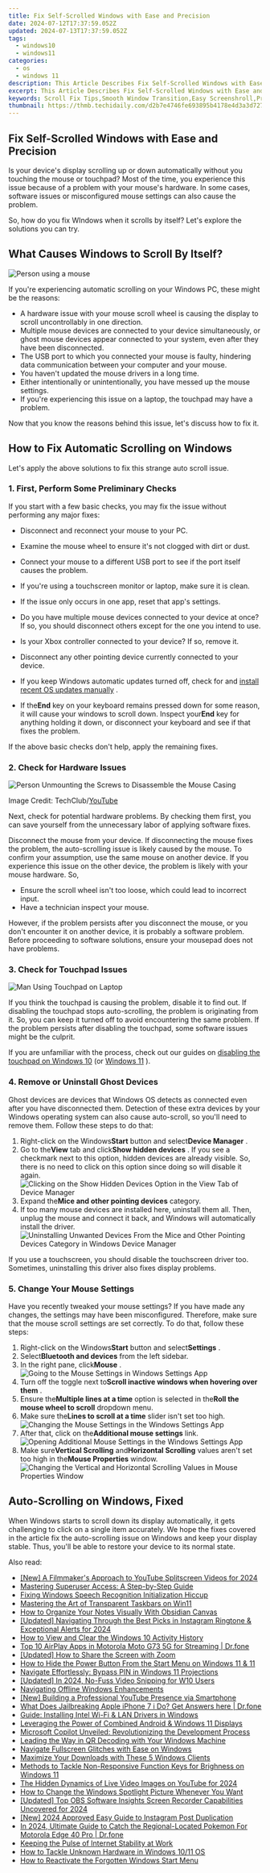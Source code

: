 ```yaml
---
title: Fix Self-Scrolled Windows with Ease and Precision
date: 2024-07-12T17:37:59.052Z
updated: 2024-07-13T17:37:59.052Z
tags:
  - windows10
  - windows11
categories:
  - os
  - windows 11
description: This Article Describes Fix Self-Scrolled Windows with Ease and Precision
excerpt: This Article Describes Fix Self-Scrolled Windows with Ease and Precision
keywords: Scroll Fix Tips,Smooth Window Transition,Easy Screenshroll,Precise Window Control,Fix Self-Scroll Windows,Seamless Slide Action,Automated Window Layout
thumbnail: https://thmb.techidaily.com/d2b7e4746fe693895b4178e4d3a3d7272df65f201ddb10f4f23b159b9a8a8a69.jpg
---
```


## Fix Self-Scrolled Windows with Ease and Precision

 Is your device's display scrolling up or down automatically without you touching the mouse or touchpad? Most of the time, you experience this issue because of a problem with your mouse's hardware. In some cases, software issues or misconfigured mouse settings can also cause the problem.

 So, how do you fix WIndows when it scrolls by itself? Let's explore the solutions you can try.

## What Causes Windows to Scroll By Itself?

![Person using a mouse](https://static1.makeuseofimages.com/wordpress/wp-content/uploads/2022/12/person-using-a-mouse.jpg)

 If you're experiencing automatic scrolling on your Windows PC, these might be the reasons:

* A hardware issue with your mouse scroll wheel is causing the display to scroll uncontrollably in one direction.
* Multiple mouse devices are connected to your device simultaneously, or ghost mouse devices appear connected to your system, even after they have been disconnected.
* The USB port to which you connected your mouse is faulty, hindering data communication between your computer and your mouse.
* You haven't updated the mouse drivers in a long time.
* Either intentionally or unintentionally, you have messed up the mouse settings.
* If you're experiencing this issue on a laptop, the touchpad may have a problem.

 Now that you know the reasons behind this issue, let's discuss how to fix it.

## How to Fix Automatic Scrolling on Windows

 Let's apply the above solutions to fix this strange auto scroll issue.

### 1\. First, Perform Some Preliminary Checks

 If you start with a few basic checks, you may fix the issue without performing any major fixes:

* Disconnect and reconnect your mouse to your PC.
* Examine the mouse wheel to ensure it's not clogged with dirt or dust.
* Connect your mouse to a different USB port to see if the port itself causes the problem.
* If you're using a touchscreen monitor or laptop, make sure it is clean.
* If the issue only occurs in one app, reset that app's settings.

* Do you have multiple mouse devices connected to your device at once? If so, you should disconnect others except for the one you intend to use.
* Is your Xbox controller connected to your device? If so, remove it.
* Disconnect any other pointing device currently connected to your device.
* If you keep Windows automatic updates turned off, check for and [install recent OS updates manually](https://www.makeuseof.com/update-windows-manually/) .
* If the**End** key on your keyboard remains pressed down for some reason, it will cause your windows to scroll down. Inspect your**End** key for anything holding it down, or disconnect your keyboard and see if that fixes the problem.

If the above basic checks don't help, apply the remaining fixes.

### 2\. Check for Hardware Issues
![Person Unmounting the Screws to Disassemble the Mouse Casing](https://static1.makeuseofimages.com/wordpress/wp-content/uploads/2022/11/1-Person-Unmounting-the-Screws-to-Disassemble-the-Mouse-Casing.jpg)

 Image Credit: TechClub/[YouTube](https://www.youtube.com/watch?v=%5FWBHLISDp80)

 Next, check for potential hardware problems. By checking them first, you can save yourself from the unnecessary labor of applying software fixes.

 Disconnect the mouse from your device. If disconnecting the mouse fixes the problem, the auto-scrolling issue is likely caused by the mouse. To confirm your assumption, use the same mouse on another device. If you experience this issue on the other device, the problem is likely with your mouse hardware. So,

* Ensure the scroll wheel isn't too loose, which could lead to incorrect input.
* Have a technician inspect your mouse.

 However, if the problem persists after you disconnect the mouse, or you don't encounter it on another device, it is probably a software problem. Before proceeding to software solutions, ensure your mousepad does not have problems.

### 3\. Check for Touchpad Issues
![Man Using Touchpad on Laptop](https://thmb.techidaily.com/ab7b24e72134add05d60a9c9878e14a3ae56dcbc709b29d6e1455394b97ec52a.jpg)

 If you think the touchpad is causing the problem, disable it to find out. If disabling the touchpad stops auto-scrolling, the problem is originating from it. So, you can keep it turned off to avoid encountering the same problem. If the problem persists after disabling the touchpad, some software issues might be the culprit.

 If you are unfamiliar with the process, check out our guides on [disabling the touchpad on Windows 10](https://www.makeuseof.com/ways-to-disable-touchpad-in-windows-10/) (or [Windows 11](https://www.makeuseof.com/windows-11-disable-touchpad/) ).

### 4\. Remove or Uninstall Ghost Devices

 Ghost devices are devices that Windows OS detects as connected even after you have disconnected them. Detection of these extra devices by your Windows operating system can also cause auto-scroll, so you'll need to remove them. Follow these steps to do that:

1. Right-click on the Windows**Start** button and select**Device Manager** .
2. Go to the**View** tab and click**Show hidden devices** . If you see a checkmark next to this option, hidden devices are already visible. So, there is no need to click on this option since doing so will disable it again.  
![Clicking on the Show Hidden Devices Option in the View Tab of Device Manager](https://static1.makeuseofimages.com/wordpress/wp-content/uploads/2023/02/1-clicking-on-the-show-hidden-devices-option-in-the-view-tab-of-device-manager.jpg)
3. Expand the**Mice and other pointing devices** category.
4. If too many mouse devices are installed here, uninstall them all. Then, unplug the mouse and connect it back, and Windows will automatically install the driver.  
![Uninstalling Unwanted Devices From the Mice and Other Pointing Devices Category in Windows Device Manager](https://static1.makeuseofimages.com/wordpress/wp-content/uploads/2023/02/2-uninstalling-unwanted-devices-from-the-mice-and-other-pointing-devices-category-in-windows-device-manager.jpg)

 If you use a touchscreen, you should disable the touchscreen driver too. Sometimes, uninstalling this driver also fixes display problems.

### 5\. Change Your Mouse Settings

 Have you recently tweaked your mouse settings? If you have made any changes, the settings may have been misconfigured. Therefore, make sure that the mouse scroll settings are set correctly. To do that, follow these steps:

1. Right-click on the Windows**Start** button and select**Settings** .
2. Select**Bluetooth and devices** from the left sidebar.
3. In the right pane, click**Mouse** .  
![Going to the Mouse Settings in Windows Settings App](https://static1.makeuseofimages.com/wordpress/wp-content/uploads/2023/02/3-going-to-the-mouse-settings-in-windows-settings-app.jpg)
4. Turn off the toggle next to**Scroll inactive windows when hovering over them** .
5. Ensure the**Multiple lines at a time** option is selected in the**Roll the mouse wheel to scroll** dropdown menu.
6. Make sure the**Lines to scroll at a time** slider isn't set too high.  
![Changing the Mouse Settings in the Windows Settings App](https://static1.makeuseofimages.com/wordpress/wp-content/uploads/2023/02/4-changing-the-mouse-settings-in-the-windows-settings-app.jpg)
7. After that, click on the**Additional mouse settings** link.  
![Opening Additional Mouse Settings in the Windows Settings App](https://static1.makeuseofimages.com/wordpress/wp-content/uploads/2023/02/5-opening-additional-mouse-settings-in-the-windows-settings-app.jpg)
8. Make sure**Vertical Scrolling** and**Horizontal Scrolling** values aren't set too high in the**Mouse Properties** window.  
![Changing the Vertical and Horizontal Scrolling Values in Mouse Properties Window](https://static1.makeuseofimages.com/wordpress/wp-content/uploads/2023/02/6-changing-the-vertical-and-horizontal-scrolling-values-in-mouse-properties-window.jpg)

## Auto-Scrolling on Windows, Fixed

 When Windows starts to scroll down its display automatically, it gets challenging to click on a single item accurately. We hope the fixes covered in the article fix the auto-scrolling issue on Windows and keep your display stable. Thus, you'll be able to restore your device to its normal state.


<ins class="adsbygoogle"
     style="display:block"
     data-ad-format="autorelaxed"
     data-ad-client="ca-pub-7571918770474297"
     data-ad-slot="1223367746"></ins>



<ins class="adsbygoogle"
     style="display:block"
     data-ad-client="ca-pub-7571918770474297"
     data-ad-slot="8358498916"
     data-ad-format="auto"
     data-full-width-responsive="true"></ins>



<span class="atpl-alsoreadstyle">Also read:</span>
<div><ul>
<li><a href="https://facebook-video-footage.techidaily.com/new-a-filmmakers-approach-to-youtube-splitscreen-videos-for-2024/"><u>[New] A Filmmaker's Approach to YouTube Splitscreen Videos for 2024</u></a></li>
<li><a href="https://win11-tips.techidaily.com/mastering-superuser-access-a-step-by-step-guide/"><u>Mastering Superuser Access: A Step-by-Step Guide</u></a></li>
<li><a href="https://win11-tips.techidaily.com/fixing-windows-speech-recognition-initialization-hiccup/"><u>Fixing Windows Speech Recognition Initialization Hiccup</u></a></li>
<li><a href="https://win11-tips.techidaily.com/mastering-the-art-of-transparent-taskbars-on-win11/"><u>Mastering the Art of Transparent Taskbars on Win11</u></a></li>
<li><a href="https://win11-tips.techidaily.com/how-to-organize-your-notes-visually-with-obsidian-canvas/"><u>How to Organize Your Notes Visually With Obsidian Canvas</u></a></li>
<li><a href="https://fox-direct.techidaily.com/updated-navigating-through-the-best-picks-in-instagram-ringtone-and-exceptional-alerts-for-2024/"><u>[Updated] Navigating Through the Best Picks in Instagram Ringtone & Exceptional Alerts for 2024</u></a></li>
<li><a href="https://win11-tips.techidaily.com/how-to-view-and-clear-the-windows-10-activity-history/"><u>How to View and Clear the Windows 10 Activity History</u></a></li>
<li><a href="https://screen-mirror.techidaily.com/top-10-airplay-apps-in-motorola-moto-g73-5g-for-streaming-drfone-by-drfone-android/"><u>Top 10 AirPlay Apps in Motorola Moto G73 5G for Streaming | Dr.fone</u></a></li>
<li><a href="https://video-capture.techidaily.com/updated-how-to-share-the-screen-with-zoom/"><u>[Updated] How to Share the Screen with Zoom</u></a></li>
<li><a href="https://win11-tips.techidaily.com/how-to-hide-the-power-button-from-the-start-menu-on-windows-11-and-11/"><u>How to Hide the Power Button From the Start Menu on Windows 11 & 11</u></a></li>
<li><a href="https://win11-tips.techidaily.com/navigate-effortlessly-bypass-pin-in-windows-11-projections/"><u>Navigate Effortlessly: Bypass PIN in Windows 11 Projections</u></a></li>
<li><a href="https://digital-screen-recording.techidaily.com/updated-in-2024-no-fuss-video-snipping-for-w10-users/"><u>[Updated] In 2024, No-Fuss Video Snipping for W10 Users</u></a></li>
<li><a href="https://win11-tips.techidaily.com/navigating-offline-windows-enhancements/"><u>Navigating Offline Windows Enhancements</u></a></li>
<li><a href="https://youtube-clips.techidaily.com/new-building-a-professional-youtube-presence-via-smartphone/"><u>[New] Building a Professional YouTube Presence via Smartphone</u></a></li>
<li><a href="https://iphone-unlock.techidaily.com/what-does-jailbreaking-apple-iphone-7-i-do-get-answers-here-drfone-by-drfone-ios/"><u>What Does Jailbreaking Apple iPhone 7 i Do? Get Answers here | Dr.fone</u></a></li>
<li><a href="https://win11-tips.techidaily.com/guide-installing-intel-wi-fi-and-lan-drivers-in-windows/"><u>Guide: Installing Intel Wi-Fi & LAN Drivers in Windows</u></a></li>
<li><a href="https://win11-tips.techidaily.com/leveraging-the-power-of-combined-android-and-windows-11-displays/"><u>Leveraging the Power of Combined Android & Windows 11 Displays</u></a></li>
<li><a href="https://win11-tips.techidaily.com/microsoft-copilot-unveiled-revolutionizing-the-development-process/"><u>Microsoft Copilot Unveiled: Revolutionizing the Development Process</u></a></li>
<li><a href="https://win11-tips.techidaily.com/leading-the-way-in-qr-decoding-with-your-windows-machine/"><u>Leading the Way in QR Decoding with Your Windows Machine</u></a></li>
<li><a href="https://win11-tips.techidaily.com/navigate-fullscreen-glitches-with-ease-on-windows/"><u>Navigate Fullscreen Glitches with Ease on Windows</u></a></li>
<li><a href="https://win11-tips.techidaily.com/maximize-your-downloads-with-these-5-windows-clients/"><u>Maximize Your Downloads with These 5 Windows Clients</u></a></li>
<li><a href="https://win11-tips.techidaily.com/methods-to-tackle-non-responsive-function-keys-for-brighness-on-windows-11/"><u>Methods to Tackle Non-Responsive Function Keys for Brighness on Windows 11</u></a></li>
<li><a href="https://facebook-video-share.techidaily.com/the-hidden-dynamics-of-live-video-images-on-youtube-for-2024/"><u>The Hidden Dynamics of Live Video Images on YouTube for 2024</u></a></li>
<li><a href="https://win11-tips.techidaily.com/how-to-change-the-windows-spotlight-picture-whenever-you-want/"><u>How to Change the Windows Spotlight Picture Whenever You Want</u></a></li>
<li><a href="https://screen-video-capture.techidaily.com/updated-top-obs-software-insights-screen-recorder-capabilities-uncovered-for-2024/"><u>[Updated] Top OBS Software Insights  Screen Recorder Capabilities Uncovered for 2024</u></a></li>
<li><a href="https://instagram-video-files.techidaily.com/new-2024-approved-easy-guide-to-instagram-post-duplication/"><u>[New] 2024 Approved  Easy Guide to Instagram Post Duplication</u></a></li>
<li><a href="https://android-pokemon-go.techidaily.com/in-2024-ultimate-guide-to-catch-the-regional-located-pokemon-for-motorola-edge-40-pro-drfone-by-drfone-virtual-android/"><u>In 2024, Ultimate Guide to Catch the Regional-Located Pokemon For Motorola Edge 40 Pro | Dr.fone</u></a></li>
<li><a href="https://win11-tips.techidaily.com/keeping-the-pulse-of-internet-stability-at-work/"><u>Keeping the Pulse of Internet Stability at Work</u></a></li>
<li><a href="https://win11-tips.techidaily.com/how-to-tackle-unknown-hardware-in-windows-1011-os/"><u>How to Tackle Unknown Hardware in Windows 10/11 OS</u></a></li>
<li><a href="https://win11-tips.techidaily.com/how-to-reactivate-the-forgotten-windows-start-menu/"><u>How to Reactivate the Forgotten Windows Start Menu</u></a></li>
</ul></div>
